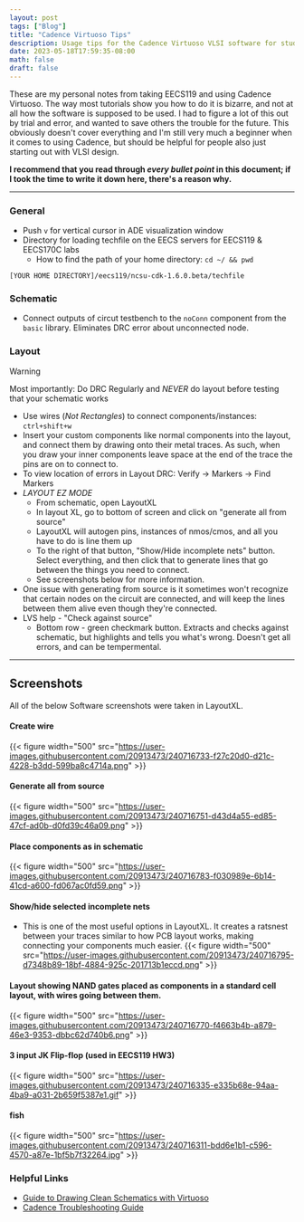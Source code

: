 ```yaml
---
layout: post
tags: ["Blog"]
title: "Cadence Virtuoso Tips"
description: Usage tips for the Cadence Virtuoso VLSI software for students taking UCI's EECS119.
date: 2023-05-18T17:59:35-08:00
math: false
draft: false
---
```




These are my personal notes from taking EECS119 and using Cadence Virtuoso. The way most tutorials show you how to do it is bizarre, and not at all how the software is supposed to be used. I had to figure a lot of this out by trial and error, and wanted to save others the trouble for the future. This obviously doesn't cover everything and I'm still very much a beginner when it comes to using Cadence, but should be helpful for people also just starting out with VLSI design. 


**I recommend that you read through _every bullet point_ in this document; if I took the time to write it down here, there's a reason why.**

---

### General
* Push `v` for vertical cursor in ADE visualization window
* Directory for loading techfile on the EECS servers for EECS119 & EECS170C labs
  * How to find the path of your home directory: `cd ~/ && pwd`
```
[YOUR HOME DIRECTORY]/eecs119/ncsu-cdk-1.6.0.beta/techfile
```
 
### Schematic
* Connect outputs of circut testbench to the `noConn` component from the `basic` library. Eliminates DRC error about unconnected node. 

### Layout
> [!WARNING]
> Most importantly: Do DRC Regularly and _NEVER_ do layout before testing that your schematic works

* Use wires (*Not Rectangles*) to connect components/instances: `ctrl+shift+w`
* Insert your custom components like normal components into the layout, and connect them by drawing onto their metal traces. As such, when you draw your inner components leave space at the end of the trace the pins are on to connect to. 
* To view location of errors in Layout DRC: Verify -> Markers -> Find Markers
* *LAYOUT EZ MODE*
    * From schematic, open LayoutXL
    * In layout XL, go to bottom of screen and click on "generate all from source"
    * LayoutXL will autogen pins, instances of nmos/cmos, and all you have to do is line them up
    * To the right of that button, "Show/Hide incomplete nets" button. Select everything, and then click that to generate lines that go between the things you need to connect. 
    * See screenshots below for more information. 
* One issue with generating from source is it sometimes won't recognize that certain nodes on the circuit are connected, and will keep the lines between them alive even though they're connected. 
* LVS help - "Check against source"
    * Bottom row - green checkmark button. Extracts and checks against schematic, but highlights and tells you what's wrong. Doesn't get all errors, and can be tempermental. 

---

## Screenshots
All of the below Software screenshots were taken in LayoutXL.

#### Create wire
{{< figure width="500" src="https://user-images.githubusercontent.com/20913473/240716733-f27c20d0-d21c-4228-b3dd-599ba8c4714a.png" >}}

#### Generate all from source
 {{< figure width="500"  src="https://user-images.githubusercontent.com/20913473/240716751-d43d4a55-ed85-47cf-ad0b-d0fd39c46a09.png" >}}

#### Place components as in schematic
 {{< figure   width="500" src="https://user-images.githubusercontent.com/20913473/240716783-f030989e-6b14-41cd-a600-fd067ac0fd59.png" >}}

#### Show/hide selected incomplete nets
* This is one of the most useful options in LayoutXL. It creates a ratsnest between your traces similar to how PCB layout works, making connecting your components much easier. 
 {{< figure width="500" src="https://user-images.githubusercontent.com/20913473/240716795-d7348b89-18bf-4884-925c-201713b1eccd.png" >}}

#### Layout showing NAND gates placed as components in a standard cell layout, with wires going between them. 
 {{< figure width="500" src="https://user-images.githubusercontent.com/20913473/240716770-f4663b4b-a879-46e3-9353-dbbc62d740b6.png" >}}

#### 3 input JK Flip-flop (used in EECS119 HW3)
 {{< figure width="500"  src="https://user-images.githubusercontent.com/20913473/240716335-e335b68e-94aa-4ba9-a031-2b659f5387e1.gif" >}}

#### fish
 {{< figure width="500" src="https://user-images.githubusercontent.com/20913473/240716311-bdd6e1b1-c596-4570-a87e-1bf5b7f32264.jpg"  >}}

### Helpful Links
* [Guide to Drawing Clean Schematics with Virtuoso](https://www.egr.msu.edu/classes/ece410/mason/files/guide-schematictips.pdf)
* [Cadence Troubleshooting Guide](https://www.egr.msu.edu/classes/ece410/mason/files/guide-troubleshooting.pdf)
